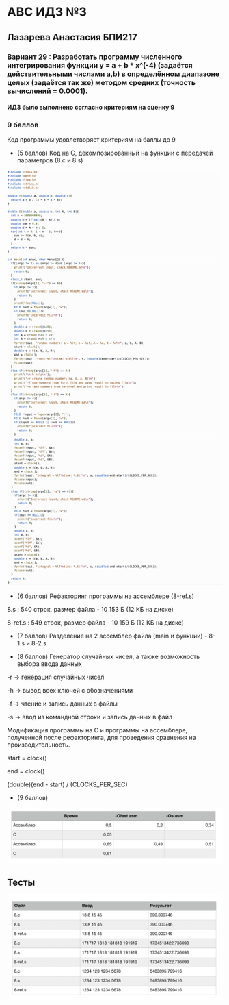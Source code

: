 # АBC ИДЗ №3 
## Лазарева Анастасия БПИ217
### Вариант 29 : Разработать программу численного интегрирования функции y = a + b * x^(-4) (задаётся действительными числами а,b) в определённом диапазоне целых (задаётся так же) методом средних (точность вычислений = 0.0001).
#### ИДЗ было выполнено согласно критериям на оценку 9

### 9 баллов

Код программы удовлетворяет критериям на баллы до 9

- (5 баллов) Код на C, декомпозированный на функции с передачей параметров (8.с и 8.s)

![img](/img1.png)
![img](/img2.png)
![img](/img3.png)

- (6 баллов) Рефакторинг программы на ассемблере (8-ref.s)

8.s : 540 строк, размер файла - 10 153 Б (12 КБ на диске)

8-ref.s : 549 строк, размер файла - 10 159 Б (12 КБ на диске)

- (7 баллов) Разделение на 2 ассемблер файла (main и функции) - 8-1.s и 8-2.s

- (8 баллов) Генератор случайных чисел, а также возможность выбора ввода данных

-r -> генерация случайных чисел

-h -> вывод всех ключей с обозначениями

-f -> чтение и запись данных в файлы

-s -> ввод из командной строки и запись данных в файл

Модификация программы на C и программы на ассемблере, полученной после рефакторинга, для проведения сравнения на производительность.

start = clock()

end = clock()

(double)(end - start) / (CLOCKS_PER_SEC)

- (9 баллов)

![img](/img6.png)

## Тесты

![img](/img5.png)
